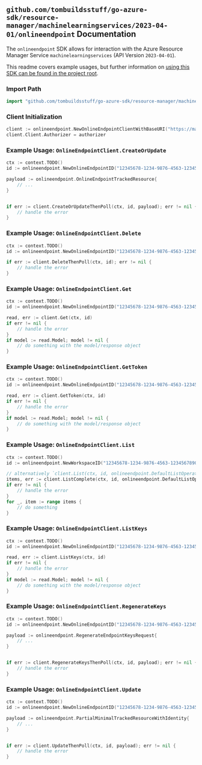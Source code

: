 
## `github.com/tombuildsstuff/go-azure-sdk/resource-manager/machinelearningservices/2023-04-01/onlineendpoint` Documentation

The `onlineendpoint` SDK allows for interaction with the Azure Resource Manager Service `machinelearningservices` (API Version `2023-04-01`).

This readme covers example usages, but further information on [using this SDK can be found in the project root](https://github.com/tombuildsstuff/go-azure-sdk/tree/main/docs).

### Import Path

```go
import "github.com/tombuildsstuff/go-azure-sdk/resource-manager/machinelearningservices/2023-04-01/onlineendpoint"
```


### Client Initialization

```go
client := onlineendpoint.NewOnlineEndpointClientWithBaseURI("https://management.azure.com")
client.Client.Authorizer = authorizer
```


### Example Usage: `OnlineEndpointClient.CreateOrUpdate`

```go
ctx := context.TODO()
id := onlineendpoint.NewOnlineEndpointID("12345678-1234-9876-4563-123456789012", "example-resource-group", "workspaceValue", "onlineEndpointValue")

payload := onlineendpoint.OnlineEndpointTrackedResource{
	// ...
}


if err := client.CreateOrUpdateThenPoll(ctx, id, payload); err != nil {
	// handle the error
}
```


### Example Usage: `OnlineEndpointClient.Delete`

```go
ctx := context.TODO()
id := onlineendpoint.NewOnlineEndpointID("12345678-1234-9876-4563-123456789012", "example-resource-group", "workspaceValue", "onlineEndpointValue")

if err := client.DeleteThenPoll(ctx, id); err != nil {
	// handle the error
}
```


### Example Usage: `OnlineEndpointClient.Get`

```go
ctx := context.TODO()
id := onlineendpoint.NewOnlineEndpointID("12345678-1234-9876-4563-123456789012", "example-resource-group", "workspaceValue", "onlineEndpointValue")

read, err := client.Get(ctx, id)
if err != nil {
	// handle the error
}
if model := read.Model; model != nil {
	// do something with the model/response object
}
```


### Example Usage: `OnlineEndpointClient.GetToken`

```go
ctx := context.TODO()
id := onlineendpoint.NewOnlineEndpointID("12345678-1234-9876-4563-123456789012", "example-resource-group", "workspaceValue", "onlineEndpointValue")

read, err := client.GetToken(ctx, id)
if err != nil {
	// handle the error
}
if model := read.Model; model != nil {
	// do something with the model/response object
}
```


### Example Usage: `OnlineEndpointClient.List`

```go
ctx := context.TODO()
id := onlineendpoint.NewWorkspaceID("12345678-1234-9876-4563-123456789012", "example-resource-group", "workspaceValue")

// alternatively `client.List(ctx, id, onlineendpoint.DefaultListOperationOptions())` can be used to do batched pagination
items, err := client.ListComplete(ctx, id, onlineendpoint.DefaultListOperationOptions())
if err != nil {
	// handle the error
}
for _, item := range items {
	// do something
}
```


### Example Usage: `OnlineEndpointClient.ListKeys`

```go
ctx := context.TODO()
id := onlineendpoint.NewOnlineEndpointID("12345678-1234-9876-4563-123456789012", "example-resource-group", "workspaceValue", "onlineEndpointValue")

read, err := client.ListKeys(ctx, id)
if err != nil {
	// handle the error
}
if model := read.Model; model != nil {
	// do something with the model/response object
}
```


### Example Usage: `OnlineEndpointClient.RegenerateKeys`

```go
ctx := context.TODO()
id := onlineendpoint.NewOnlineEndpointID("12345678-1234-9876-4563-123456789012", "example-resource-group", "workspaceValue", "onlineEndpointValue")

payload := onlineendpoint.RegenerateEndpointKeysRequest{
	// ...
}


if err := client.RegenerateKeysThenPoll(ctx, id, payload); err != nil {
	// handle the error
}
```


### Example Usage: `OnlineEndpointClient.Update`

```go
ctx := context.TODO()
id := onlineendpoint.NewOnlineEndpointID("12345678-1234-9876-4563-123456789012", "example-resource-group", "workspaceValue", "onlineEndpointValue")

payload := onlineendpoint.PartialMinimalTrackedResourceWithIdentity{
	// ...
}


if err := client.UpdateThenPoll(ctx, id, payload); err != nil {
	// handle the error
}
```
